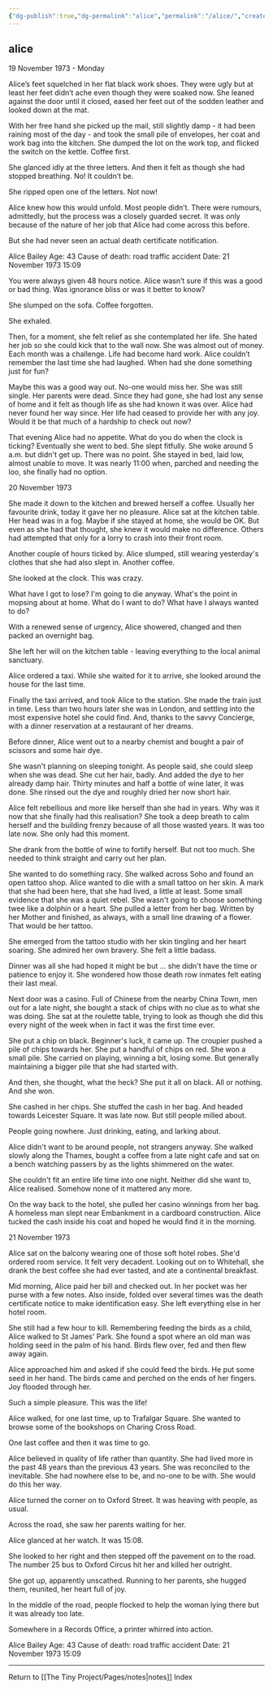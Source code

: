 ```yaml
---
{"dg-publish":true,"dg-permalink":"alice","permalink":"/alice/","created":"","updated":""}
---
```



## alice

19 November 1973 - Monday

Alice’s feet squelched in her flat black work shoes. They were ugly but at least her feet didn’t ache even though they were soaked now. She leaned against the door until it closed, eased her feet out of the sodden leather and looked down at the mat. 

With her free hand she picked up the mail, still slightly damp - it had been raining most of the day - and took the small pile of envelopes, her coat and work bag into the kitchen. She dumped the lot on the work top, and flicked the switch on the kettle. Coffee first.

She glanced idly at the three letters. And then it felt as though she had stopped breathing. No! It couldn’t be. 

She ripped open one of the letters. Not now!

Alice knew how this would unfold. Most people didn’t. There were rumours, admittedly, but the process was a closely guarded secret. It was only because of the nature of her job that Alice had come across this before.

But she had never seen an actual death certificate notification.

Alice Bailey
Age: 43
Cause of death: road traffic accident
Date: 21 November 1973 15:09

You were always given 48 hours notice. Alice wasn’t sure if this was a good or bad thing. Was ignorance bliss or was it better to know?

She slumped on the sofa. Coffee forgotten. 

She exhaled. 

Then, for a moment, she felt relief as she contemplated her life. She hated her job so she could kick that to the wall now. She was almost out of money. Each month was a challenge. Life had become hard work. Alice couldn’t remember the last time she had laughed. When had she done something just for fun? 

Maybe this was a good way out. No-one would miss her. She was still single. Her parents were dead. Since they had gone, she had lost any sense of home and it felt as though life as she had known it was over. Alice had never found her way since. Her life had ceased to provide her with any joy. Would it be that much of a hardship to check out now?

That evening Alice had no appetite. What do you do when the clock is ticking? Eventually she went to bed. She slept fitfully. She woke around 5 a.m. but didn't get up. There was no point. She stayed in bed, laid low, almost unable to move. It was nearly 11:00 when, parched and needing the loo, she finally had no option. 

20 November 1973

She made it down to the kitchen and brewed herself a coffee. Usually her favourite drink, today it gave her no pleasure. Alice sat at the kitchen table. Her head was in a fog. Maybe if she stayed at home, she would be OK. But even as she had that thought, she knew it would make no difference. Others had attempted that only for a lorry to crash into their front room. 

Another couple of hours ticked by. Alice slumped, still wearing yesterday's clothes that she had also slept in. Another coffee. 

She looked at the clock. This was crazy.

What have I got to lose? I'm going to die anyway. What's the point in mopsing about at home. What do I want to do? What have I always wanted to do?

With a renewed sense of urgency, Alice showered, changed and then packed an overnight bag. 

She left her will on the kitchen table - leaving everything to the local animal sanctuary.

Alice ordered a taxi. While she waited for it to arrive, she looked around the house for the last time. 

Finally the taxi arrived, and took Alice to the station. She made the train just in time. Less than two hours later she was in London, and settling into the most expensive hotel she could find. And, thanks to the savvy Concierge, with a dinner reservation at a restaurant of her dreams. 

Before dinner, Alice went out to a nearby chemist and bought a pair of scissors and some hair dye.

She wasn't planning on sleeping tonight. As people said, she could sleep when she was dead. She cut her hair, badly. And added the dye to her already damp hair. Thirty minutes and half a bottle of wine later, it was done. She rinsed out the dye and roughly dried her now short hair.

Alice felt rebellious and more like herself than she had in years. Why was it now that she finally had this realisation? She took a deep breath to calm herself and the building frenzy because of all those wasted years. It was too late now. She only had this moment. 

She drank from the bottle of wine to fortify herself. But not too much. She needed to think straight and carry out her plan. 

She wanted to do something racy. She walked across Soho and found an open tattoo shop. Alice wanted to die with a small tattoo on her skin. A mark that she had been here, that she had lived, a little at least. Some small evidence that she was a quiet rebel. She wasn't going to choose something twee like a dolphin or a heart. She pulled a letter from her bag. Written by her Mother and finished, as always, with a small line drawing of a flower. That would be her tattoo.

She emerged from the tattoo studio with her skin tingling and her heart soaring. She admired her own bravery. She felt a little badass.

Dinner was all she had hoped it might be but ... she didn't have the time or patience to enjoy it. She wondered how those death row inmates felt eating their last meal.

Next door was a casino. Full of Chinese from the nearby China Town, men out for a late night, she bought a stack of chips with no clue as to what she was doing. She sat at the roulette table, trying to look as though she did this every night of the week when in fact it was the first time ever.

She put a chip on black. Beginner's luck, it came up. The croupier pushed a pile of chips towards her. She put a handful of chips on red. She won a small pile. She carried on playing, winning a bit, losing some. But generally maintaining a bigger pile that she had started with. 

And then, she thought, what the heck? She put it all on black. All or nothing. And she won. 

She cashed in her chips. She stuffed the cash in her bag. And headed towards Leicester Square. It was late now. But still people milled about. 

People going nowhere. Just drinking, eating, and larking about. 

Alice didn't want to be around people, not strangers anyway. She walked slowly along the Thames, bought a coffee from a late night cafe and sat on a bench watching passers by as the lights shimmered on the water. 

She couldn't fit an entire life time into one night. Neither did she want to, Alice realised. Somehow none of it mattered any more.

On the way back to the hotel, she pulled her casino winnings from her bag. A homeless man slept near Embankment in a cardboard construction. Alice tucked the cash inside his coat and hoped he would find it in the morning.

21 November 1973

Alice sat on the balcony wearing one of those soft hotel robes. She'd ordered room service. It felt very decadent. Looking out on to Whitehall, she drank the best coffee she had ever tasted, and ate a continental breakfast. 

Mid morning, Alice paid her bill and checked out. In her pocket was her purse with a few notes. Also inside, folded over several times was the death certificate notice to make identification easy. She left everything else in her hotel room.

She still had a few hour to kill. Remembering feeding the birds as a child, Alice walked to St James' Park. She found a spot where an old man was holding seed in the palm of his hand. Birds flew over, fed and then flew away again. 

Alice approached him and asked if she could feed the birds. He put some seed in her hand. The birds came and perched on the ends of her fingers. Joy flooded through her.

Such a simple pleasure. This was the life!

Alice walked, for one last time, up to Trafalgar Square. She wanted to browse some of the bookshops on Charing Cross Road.

One last coffee and then it was time to go.

Alice believed in quality of life rather than quantity. She had lived more in the past 48 years than the previous 43 years. She was reconciled to the inevitable. She had nowhere else to be, and no-one to be with. She would do this her way.

Alice turned the corner on to Oxford Street. It was heaving with people, as usual.

Across the road, she saw her parents waiting for her.

Alice glanced at her watch. It was 15:08.

She looked to her right and then stepped off the pavement on to the road. The number 25 bus to Oxford Circus hit her and killed her outright.

She got up, apparently unscathed. Running to her parents, she hugged them, reunited, her heart full of joy.

In the middle of the road, people flocked to help the woman lying there but it was already too late.

Somewhere in a Records Office, a printer whirred into action.

Alice Bailey
Age: 43
Cause of death: road traffic accident
Date: 21 November 1973 15:09

---

Return to [[The Tiny Project/Pages/notes\|notes]] Index